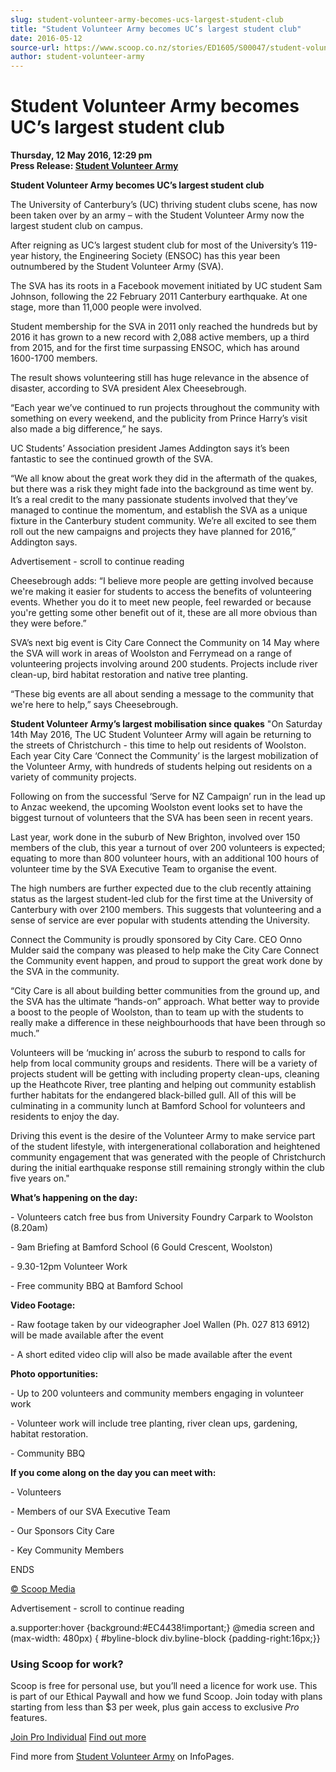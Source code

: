 ```yaml
---
slug: student-volunteer-army-becomes-ucs-largest-student-club
title: "Student Volunteer Army becomes UC’s largest student club"
date: 2016-05-12
source-url: https://www.scoop.co.nz/stories/ED1605/S00047/student-volunteer-army-becomes-ucs-largest-student-club.htm
author: student-volunteer-army
---
```

Student Volunteer Army becomes UC’s largest student club
========================================================

**Thursday, 12 May 2016, 12:29 pm**  
**Press Release: [Student Volunteer Army](https://info.scoop.co.nz/Student_Volunteer_Army)**

**Student Volunteer Army becomes UC’s largest student club**

The University of Canterbury’s (UC) thriving student clubs scene, has now been taken over by an army – with the Student Volunteer Army now the largest student club on campus.

After reigning as UC’s largest student club for most of the University’s 119-year history, the Engineering Society (ENSOC) has this year been outnumbered by the Student Volunteer Army (SVA).

The SVA has its roots in a Facebook movement initiated by UC student Sam Johnson, following the 22 February 2011 Canterbury earthquake. At one stage, more than 11,000 people were involved.

Student membership for the SVA in 2011 only reached the hundreds but by 2016 it has grown to a new record with 2,088 active members, up a third from 2015, and for the first time surpassing ENSOC, which has around 1600-1700 members.

The result shows volunteering still has huge relevance in the absence of disaster, according to SVA president Alex Cheesebrough.

“Each year we’ve continued to run projects throughout the community with something on every weekend, and the publicity from Prince Harry’s visit also made a big difference,” he says.

UC Students’ Association president James Addington says it’s been fantastic to see the continued growth of the SVA.

“We all know about the great work they did in the aftermath of the quakes, but there was a risk they might fade into the background as time went by. It’s a real credit to the many passionate students involved that they’ve managed to continue the momentum, and establish the SVA as a unique fixture in the Canterbury student community. We’re all excited to see them roll out the new campaigns and projects they have planned for 2016,” Addington says.

Advertisement - scroll to continue reading





Cheesebrough adds: “I believe more people are getting involved because we're making it easier for students to access the benefits of volunteering events. Whether you do it to meet new people, feel rewarded or because you're getting some other benefit out of it, these are all more obvious than they were before.”

SVA’s next big event is City Care Connect the Community on 14 May where the SVA will work in areas of Woolston and Ferrymead on a range of volunteering projects involving around 200 students. Projects include river clean-up, bird habitat restoration and native tree planting.

“These big events are all about sending a message to the community that we're here to help,” says Cheesebrough.

**Student Volunteer Army’s largest mobilisation since quakes** "On Saturday 14th May 2016, The UC Student Volunteer Army will again be returning to the streets of Christchurch - this time to help out residents of Woolston. Each year City Care ‘Connect the Community’ is the largest mobilization of the Volunteer Army, with hundreds of students helping out residents on a variety of community projects.

Following on from the successful ‘Serve for NZ Campaign’ run in the lead up to Anzac weekend, the upcoming Woolston event looks set to have the biggest turnout of volunteers that the SVA has been seen in recent years.

Last year, work done in the suburb of New Brighton, involved over 150 members of the club, this year a turnout of over 200 volunteers is expected; equating to more than 800 volunteer hours, with an additional 100 hours of volunteer time by the SVA Executive Team to organise the event.

The high numbers are further expected due to the club recently attaining status as the largest student-led club for the first time at the University of Canterbury with over 2100 members. This suggests that volunteering and a sense of service are ever popular with students attending the University.

Connect the Community is proudly sponsored by City Care. CEO Onno Mulder said the company was pleased to help make the City Care Connect the Community event happen, and proud to support the great work done by the SVA in the community.

“City Care is all about building better communities from the ground up, and the SVA has the ultimate “hands-on” approach. What better way to provide a boost to the people of Woolston, than to team up with the students to really make a difference in these neighbourhoods that have been through so much.”

Volunteers will be ‘mucking in’ across the suburb to respond to calls for help from local community groups and residents. There will be a variety of projects student will be getting with including property clean-ups, cleaning up the Heathcote River, tree planting and helping out community establish further habitats for the endangered black-billed gull. All of this will be culminating in a community lunch at Bamford School for volunteers and residents to enjoy the day.

Driving this event is the desire of the Volunteer Army to make service part of the student lifestyle, with intergenerational collaboration and heightened community engagement that was generated with the people of Christchurch during the initial earthquake response still remaining strongly within the club five years on."

**What’s happening on the day:**

\- Volunteers catch free bus from University Foundry Carpark to Woolston (8.20am)

\- 9am Briefing at Bamford School (6 Gould Crescent, Woolston)

\- 9.30-12pm Volunteer Work

\- Free community BBQ at Bamford School

**Video Footage:**

\- Raw footage taken by our videographer Joel Wallen (Ph. 027 813 6912) will be made available after the event

\- A short edited video clip will also be made available after the event

**Photo opportunities:**

\- Up to 200 volunteers and community members engaging in volunteer work

\- Volunteer work will include tree planting, river clean ups, gardening, habitat restoration.

\- Community BBQ

**If you come along on the day you can meet with:**

\- Volunteers

\- Members of our SVA Executive Team

\- Our Sponsors City Care

\- Key Community Members

ENDS

[© Scoop Media](http://www.scoop.co.nz/about/terms.html)  

Advertisement - scroll to continue reading



a.supporter:hover {background:#EC4438!important;} @media screen and (max-width: 480px) { #byline-block div.byline-block {padding-right:16px;}}

### Using Scoop for work?

Scoop is free for personal use, but you’ll need a licence for work use. This is part of our Ethical Paywall and how we fund Scoop. Join today with plans starting from less than $3 per week, plus gain access to exclusive _Pro_ features.  
  
[Join Pro Individual](https://pro.scoop.co.nz/Individual/?from=ProIn24) [Find out more](https://pro.scoop.co.nz/using-scoop-for-work/?from=ProIn24)

Find more from [Student Volunteer Army](https://info.scoop.co.nz/Student_Volunteer_Army) on InfoPages.